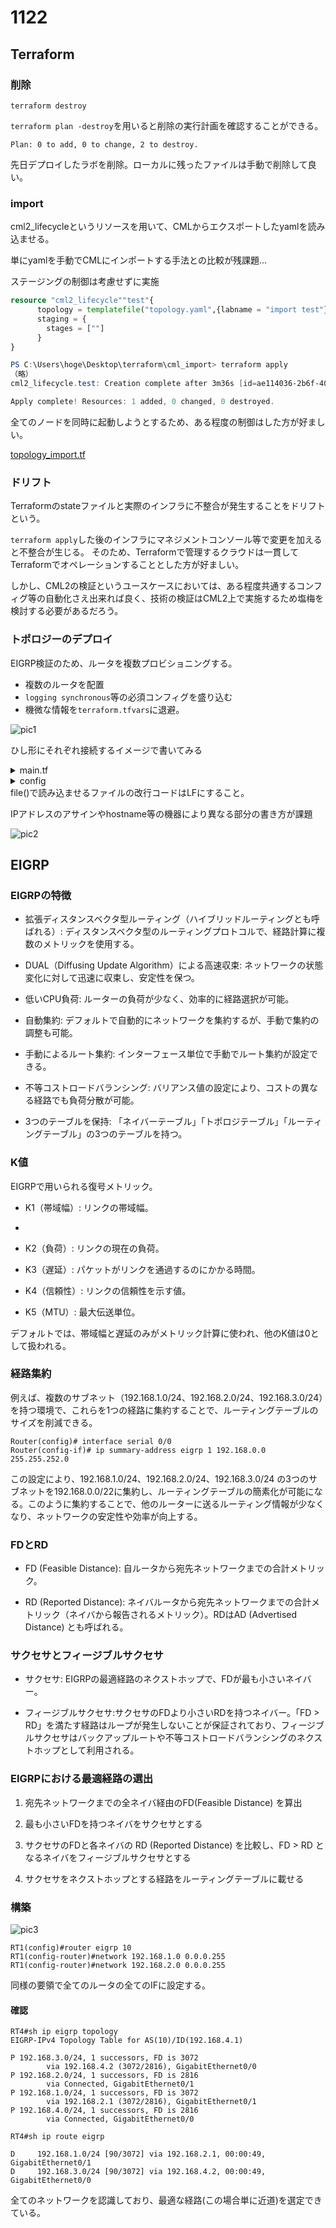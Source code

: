 # 1122

## Terraform

### 削除
`terraform destroy`

`terraform plan -destroy`を用いると削除の実行計画を確認することができる。

~~~
Plan: 0 to add, 0 to change, 2 to destroy.
~~~
先日デプロイしたラボを削除。ローカルに残ったファイルは手動で削除して良い。

### import

cml2_lifecycleというリソースを用いて、CMLからエクスポートしたyamlを読み込ませる。

単にyamlを手動でCMLにインポートする手法との比較が残課題...

ステージングの制御は考慮せずに実施

~~~main.tf
resource "cml2_lifecycle""test"{
      topology = templatefile("topology.yaml",{labname = "import test"})
      staging = {
        stages = [""]
      }
}
~~~
~~~ps1
PS C:\Users\hoge\Desktop\terraform\cml_import> terraform apply
（略）
cml2_lifecycle.test: Creation complete after 3m36s [id=ae114036-2b6f-40c3-a3c6-6c69e23817e2]

Apply complete! Resources: 1 added, 0 changed, 0 destroyed.
~~~
全てのノードを同時に起動しようとするため、ある程度の制御はした方が好ましい。

[topology_import.tf](https://github.com/CiscoDevNet/terraform-provider-cml2/blob/main/examples/resources/cml2_lifecycle/topology_import.tf)

### ドリフト

Terraformのstateファイルと実際のインフラに不整合が発生することをドリフトという。

`terraform apply`した後のインフラにマネジメントコンソール等で変更を加えると不整合が生じる。
そのため、Terraformで管理するクラウドは一貫してTerraformでオペレーションすることとした方が好ましい。

しかし、CML2の検証というユースケースにおいては、ある程度共通するコンフィグ等の自動化さえ出来れば良く、技術の検証はCML2上で実施するため塩梅を検討する必要があるだろう。

### トポロジーのデプロイ

EIGRP検証のため、ルータを複数プロビショニングする。
 
 - 複数のルータを配置
 - `logging synchronous`等の必須コンフィグを盛り込む
 - 機微な情報を`terraform.tfvars`に退避。

![pic1](https://raw.githubusercontent.com/220TI/Training-Reports/refs/heads/master/1122/1122_1.png)

ひし形にそれぞれ接続するイメージで書いてみる

<details><summary>main.tf</summary>

    variable address{}
    variable username{}
    variable password {}

    terraform {
    required_providers {
        cml2 = {
        source  = "registry.terraform.io/ciscodevnet/cml2"
        version = "~> 0.7.0"
        }
    }
    }

    provider "cml2" {
    address     = var.address
    username    = var.username
    password    = var.password
    skip_verify = true
    }

    resource "cml2_lab" "lab1" {
    title = "EIGRP"
    }

    resource "cml2_node" "rt1" {
    lab_id         = cml2_lab.lab1.id
    nodedefinition = "iosv"
    configuration = file("config.txt")
    label          = "RT1"
    x              = -120
    y              = 0
    }

    resource "cml2_node" "rt2" {
    lab_id         = cml2_lab.lab1.id
    nodedefinition = "iosv"
    configuration = file("config.txt")
    label          = "RT2"
    x              = 0
    y              = -120
    }

    resource "cml2_node" "rt3" {
    lab_id         = cml2_lab.lab1.id
    nodedefinition = "iosv"
    configuration = file("config.txt")
    label          = "RT3"
    x              = 120
    y              = 0
    }

    resource "cml2_node" "rt4" {
    lab_id         = cml2_lab.lab1.id
    nodedefinition = "iosv"
    configuration = file("config.txt")
    label          = "RT4"
    x              = 0
    y              = 120
    }

    resource "cml2_link" "link1" {
    lab_id = cml2_lab.lab1.id
    node_a = cml2_node.rt1.id
    slot_a = 1
    node_b = cml2_node.rt2.id
    slot_b = 0
    }

    resource "cml2_link" "link2" {
    lab_id = cml2_lab.lab1.id
    node_a = cml2_node.rt2.id
    slot_a = 1
    node_b = cml2_node.rt3.id
    slot_b = 0
    }

    resource "cml2_link" "link3" {
    lab_id = cml2_lab.lab1.id
    node_a = cml2_node.rt3.id
    slot_a = 1
    node_b = cml2_node.rt4.id
    slot_b = 0
    }

    resource "cml2_link" "link4" {
    lab_id = cml2_lab.lab1.id
    node_a = cml2_node.rt4.id
    slot_a = 1
    node_b = cml2_node.rt1.id
    slot_b = 0
    }

</details>

<details><summary>config</summary>

    hostname unnamedRT
    !
    no ip domain lookup
    !
    line con 0
    exec-timeout 0 0
    logging synchronous
    line aux 0
    line vty 0 4
    exec-timeout 0 0
    logging synchronous
    !
    end
    

</details>
file()で読み込ませるファイルの改行コードはLFにすること。

IPアドレスのアサインやhostname等の機器により異なる部分の書き方が課題

![pic2](https://raw.githubusercontent.com/220TI/Training-Reports/refs/heads/master/1122/1122_2.png)


## EIGRP

### EIGRPの特徴

- 拡張ディスタンスベクタ型ルーティング（ハイブリッドルーティングとも呼ばれる）: ディスタンスベクタ型のルーティングプロトコルで、経路計算に複数のメトリックを使用する。

- DUAL（Diffusing Update Algorithm）による高速収束: ネットワークの状態変化に対して迅速に収束し、安定性を保つ。

- 低いCPU負荷: ルーターの負荷が少なく、効率的に経路選択が可能。

- 自動集約: デフォルトで自動的にネットワークを集約するが、手動で集約の調整も可能。

- 手動によるルート集約: インターフェース単位で手動でルート集約が設定できる。

- 不等コストロードバランシング: バリアンス値の設定により、コストの異なる経路でも負荷分散が可能。

- 3つのテーブルを保持: 「ネイバーテーブル」「トポロジテーブル」「ルーティングテーブル」の3つのテーブルを持つ。

### K値
EIGRPで用いられる復号メトリック。

- K1（帯域幅）: リンクの帯域幅。
- 
- K2（負荷）: リンクの現在の負荷。

- K3（遅延）: パケットがリンクを通過するのにかかる時間。

- K4（信頼性）: リンクの信頼性を示す値。

- K5（MTU）: 最大伝送単位。

デフォルトでは、帯域幅と遅延のみがメトリック計算に使われ、他のK値は0として扱われる。

### 経路集約

例えば、複数のサブネット（192.168.1.0/24、192.168.2.0/24、192.168.3.0/24）を持つ環境で、これらを1つの経路に集約することで、ルーティングテーブルのサイズを削減できる。
~~~
Router(config)# interface serial 0/0
Router(config-if)# ip summary-address eigrp 1 192.168.0.0 255.255.252.0
~~~
この設定により、192.168.1.0/24、192.168.2.0/24、192.168.3.0/24 の3つのサブネットを192.168.0.0/22に集約し、ルーティングテーブルの簡素化が可能になる。このように集約することで、他のルーターに送るルーティング情報が少なくなり、ネットワークの安定性や効率が向上する。

### FDとRD

- FD (Feasible Distance): 自ルータから宛先ネットワークまでの合計メトリック。

- RD (Reported Distance): ネイバルータから宛先ネットワークまでの合計メトリック（ネイバから報告されるメトリック）。RDはAD (Advertised Distance) とも呼ばれる。

### サクセサとフィージブルサクセサ

- サクセサ: EIGRPの最適経路のネクストホップで、FDが最も小さいネイバー。

- フィージブルサクセサ:サクセサのFDより小さいRDを持つネイバー。「FD > RD」を満たす経路はループが発生しないことが保証されており、フィージブルサクセサはバックアップルートや不等コストロードバランシングのネクストホップとして利用される。

### EIGRPにおける最適経路の選出

1. 宛先ネットワークまでの全ネイバ経由のFD(Feasible Distance) を算出

2. 最も小さいFDを持つネイバをサクセサとする

3. サクセサのFDと各ネイバの RD (Reported Distance) を比較し、FD > RD となるネイバをフィージブルサクセサとする

4. サクセサをネクストホップとする経路をルーティングテーブルに載せる

### 構築

![pic3](https://raw.githubusercontent.com/220TI/Training-Reports/refs/heads/master/1122/1122_3.png)
~~~
RT1(config)#router eigrp 10
RT1(config-router)#network 192.168.1.0 0.0.0.255
RT1(config-router)#network 192.168.2.0 0.0.0.255
~~~
同様の要領で全てのルータの全てのIFに設定する。

#### 確認

~~~
RT4#sh ip eigrp topology
EIGRP-IPv4 Topology Table for AS(10)/ID(192.168.4.1)

P 192.168.3.0/24, 1 successors, FD is 3072
        via 192.168.4.2 (3072/2816), GigabitEthernet0/0
P 192.168.2.0/24, 1 successors, FD is 2816
        via Connected, GigabitEthernet0/1
P 192.168.1.0/24, 1 successors, FD is 3072
        via 192.168.2.1 (3072/2816), GigabitEthernet0/1
P 192.168.4.0/24, 1 successors, FD is 2816
        via Connected, GigabitEthernet0/0
~~~

~~~
RT4#sh ip route eigrp

D     192.168.1.0/24 [90/3072] via 192.168.2.1, 00:00:49, GigabitEthernet0/1
D     192.168.3.0/24 [90/3072] via 192.168.4.2, 00:00:49, GigabitEthernet0/0
~~~
全てのネットワークを認識しており、最適な経路(この場合単に近道)を選定できている。